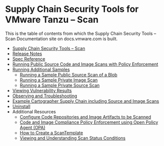# Supply Chain Security Tools for VMware Tanzu – Scan

This is the table of contents from which the Supply Chain Security Tools – Scan Documentation site on docs.vmware.com is built.

* [Supply Chain Security Tools – Scan](overview.md)
* [Release Notes](release-notes.md)
* [Spec Reference](explanation.md)
* [Running Public Source Code and Image Scans with Policy Enforcement](running-scans.md)
* [Running Additional Samples](samples/README.md)
  * [Running a Sample Public Source Scan of a Blob](samples/blob.md)
  * [Running a Sample Private Image Scan](samples/private-image.md)
  * [Running a Sample Private Source Scan](samples/private-source.md)
* [Viewing Vulnerability Results](viewing-reports.md)
* [Observing and Troubleshooting](observing.md)
* [Example Cartographer Supply Chain including Source and Image Scans](cartographer.md)
* [Uninstall](uninstall.md)
* Additional Resources
  * [Configure Code Repositories and Image Artifacts to be Scanned](scan-crs.md)
  * [Code and Image Compliance Policy Enforcement using Open Policy Agent (OPA)](policies.md)
  * [How to Create a ScanTemplate](create-scan-template.md)
  * [Viewing and Understanding Scan Status Conditions](results.md)
